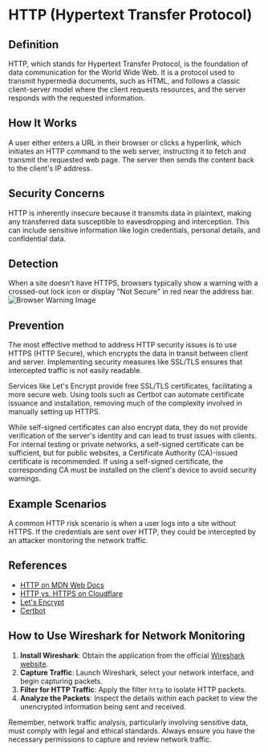 # HTTP (Hypertext Transfer Protocol)

## Definition

HTTP, which stands for Hypertext Transfer Protocol, is the foundation of data communication for the World Wide Web. It is a protocol used to transmit hypermedia documents, such as HTML, and follows a classic client-server model where the client requests resources, and the server responds with the requested information.

## How It Works

A user either enters a URL in their browser or clicks a hyperlink, which initiates an HTTP command to the web server, instructing it to fetch and transmit the requested web page. The server then sends the content back to the client's IP address.

## Security Concerns

HTTP is inherently insecure because it transmits data in plaintext, making any transferred data susceptible to eavesdropping and interception. This can include sensitive information like login credentials, personal details, and confidential data.

## Detection

When a site doesn't have HTTPS, browsers typically show a warning with a crossed-out lock icon or display "Not Secure" in red near the address bar.
![Browser Warning Image](https://github.com/GuillaumeDorschner/HackMe/assets/44686652/fd278ab8-4330-4d8f-a0d9-e360bc357a97)

## Prevention

The most effective method to address HTTP security issues is to use HTTPS (HTTP Secure), which encrypts the data in transit between client and server. Implementing security measures like SSL/TLS ensures that intercepted traffic is not easily readable.

Services like Let's Encrypt provide free SSL/TLS certificates, facilitating a more secure web. Using tools such as Certbot can automate certificate issuance and installation, removing much of the complexity involved in manually setting up HTTPS.

While self-signed certificates can also encrypt data, they do not provide verification of the server's identity and can lead to trust issues with clients. For internal testing or private networks, a self-signed certificate can be sufficient, but for public websites, a Certificate Authority (CA)-issued certificate is recommended. If using a self-signed certificate, the corresponding CA must be installed on the client's device to avoid security warnings.

## Example Scenarios

A common HTTP risk scenario is when a user logs into a site without HTTPS. If the credentials are sent over HTTP, they could be intercepted by an attacker monitoring the network traffic.

## References

- [HTTP on MDN Web Docs](https://developer.mozilla.org/en-US/docs/Web/HTTP)
- [HTTP vs. HTTPS on Cloudflare](https://www.cloudflare.com/learning/ssl/why-use-https/)
- [Let's Encrypt](https://letsencrypt.org/)
- [Certbot](https://certbot.eff.org/)

## How to Use Wireshark for Network Monitoring

1. **Install Wireshark**: Obtain the application from the official [Wireshark website](https://www.wireshark.org/).
2. **Capture Traffic**: Launch Wireshark, select your network interface, and begin capturing packets.
3. **Filter for HTTP Traffic**: Apply the filter `http` to isolate HTTP packets.
4. **Analyze the Packets**: Inspect the details within each packet to view the unencrypted information being sent and received.

Remember, network traffic analysis, particularly involving sensitive data, must comply with legal and ethical standards. Always ensure you have the necessary permissions to capture and review network traffic.

